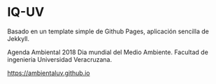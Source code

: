 # IQ-UV


Basado en un template simple de Github Pages, aplicación sencilla de Jekkyll.

Agenda Ambiental 2018 
Dia mundial del Medio Ambiente.
Facultad de ingenieria Universidad Veracruzana.

https://ambientaluv.github.io

